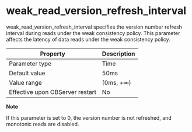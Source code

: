 weak_read_version_refresh_interval 
=======================================================

weak_read_version_refresh_interval specifies the version number refresh interval during reads under the weak consistency policy. This parameter affects the latency of data reads under the weak consistency policy. 


|          **Property**           | **Description** |
|---------------------------------|-----------------|
| Parameter type                  | Time            |
| Default value                   | 50ms            |
| Value range                     | \[0ms, +∞)      |
| Effective upon OBServer restart | No              |


**Note**



If this parameter is set to 0, the version number is not refreshed, and monotonic reads are disabled.

